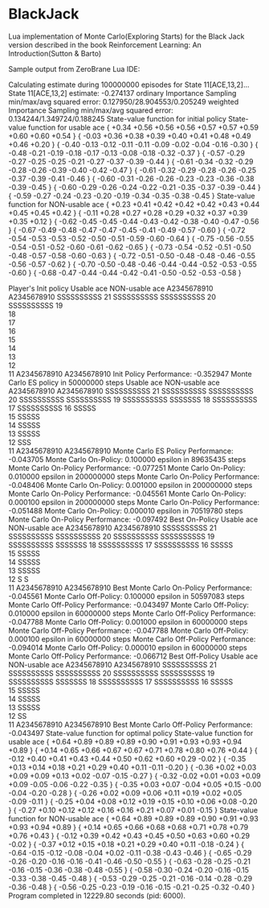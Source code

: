 # BlackJack

Lua implementation of Monte Carlo(Exploring Starts) for the Black Jack version described in the book Reinforcement Learning: An Introduction(Sutton & Barto)

Sample output from ZeroBrane Lua IDE:

Calculating estimate during 100000000 episodes for State 11[ACE,13,2]...
State 11[ACE,13,2] estimate: -0.274137
ordinary Importance Sampling min/max/avg squared error: 0.127950/28.904553/0.205249
weighted Importance Sampling min/max/avg squared error: 0.134244/1.349724/0.188245
State-value function for initial policy
State-value function for usable ace
{ +0.34 +0.56 +0.56 +0.56 +0.57 +0.57 +0.59 +0.60 +0.60 +0.54  }
{ -0.03 +0.36 +0.38 +0.39 +0.40 +0.41 +0.48 +0.49 +0.46 +0.20  }
{ -0.40 -0.13 -0.12 -0.11 -0.11 -0.09 -0.02 -0.04 -0.16 -0.30  }
{ -0.48 -0.21 -0.19 -0.18 -0.17 -0.13 -0.08 -0.18 -0.32 -0.37  }
{ -0.57 -0.29 -0.27 -0.25 -0.25 -0.21 -0.27 -0.37 -0.39 -0.44  }
{ -0.61 -0.34 -0.32 -0.29 -0.28 -0.26 -0.39 -0.40 -0.42 -0.47  }
{ -0.61 -0.32 -0.29 -0.28 -0.26 -0.25 -0.37 -0.39 -0.41 -0.46  }
{ -0.60 -0.31 -0.26 -0.26 -0.23 -0.23 -0.36 -0.38 -0.39 -0.45  }
{ -0.60 -0.29 -0.26 -0.24 -0.22 -0.21 -0.35 -0.37 -0.39 -0.44  }
{ -0.59 -0.27 -0.24 -0.23 -0.20 -0.19 -0.34 -0.35 -0.38 -0.45  }
State-value function for NON-usable ace
{ +0.23 +0.41 +0.42 +0.42 +0.42 +0.43 +0.44 +0.45 +0.45 +0.42  }
{ -0.11 +0.28 +0.27 +0.28 +0.29 +0.32 +0.37 +0.39 +0.35 +0.12  }
{ -0.62 -0.45 -0.45 -0.44 -0.43 -0.42 -0.38 -0.40 -0.47 -0.56  }
{ -0.67 -0.49 -0.48 -0.47 -0.47 -0.45 -0.41 -0.49 -0.57 -0.60  }
{ -0.72 -0.54 -0.53 -0.53 -0.52 -0.50 -0.51 -0.59 -0.60 -0.64  }
{ -0.75 -0.56 -0.55 -0.54 -0.51 -0.52 -0.60 -0.61 -0.62 -0.65  }
{ -0.73 -0.54 -0.52 -0.51 -0.50 -0.48 -0.57 -0.58 -0.60 -0.63  }
{ -0.72 -0.51 -0.50 -0.48 -0.48 -0.46 -0.55 -0.56 -0.57 -0.62  }
{ -0.70 -0.50 -0.48 -0.46 -0.44 -0.44 -0.52 -0.53 -0.55 -0.60  }
{ -0.68 -0.47 -0.44 -0.44 -0.42 -0.41 -0.50 -0.52 -0.53 -0.58  }


Player's Init policy
Usable ace    NON-usable ace
A2345678910   A2345678910
SSSSSSSSSS 21 SSSSSSSSSS
SSSSSSSSSS 20 SSSSSSSSSS
           19           
           18           
           17           
           16           
           15           
           14           
           13           
           12           
           11
A2345678910   A2345678910
Init Policy Performance: 	-0.352947
Monte Carlo ES policy in 50000000 steps
Usable ace    NON-usable ace
A2345678910   A2345678910
SSSSSSSSSS 21 SSSSSSSSSS
SSSSSSSSSS 20 SSSSSSSSSS
SSSSSSSSSS 19 SSSSSSSSSS
 SSSSSSS   18 SSSSSSSSSS
           17 SSSSSSSSSS
           16  SSSSS    
           15  SSSSS    
           14  SSSSS    
           13  SSSSS    
           12    SSS    
           11
A2345678910   A2345678910
Monte Carlo ES Policy Performance: 	-0.043705
Monte Carlo On-Policy: 0.100000 epsilon in 89635435 steps
Monte Carlo On-Policy Performance: 	-0.077251
Monte Carlo On-Policy: 0.010000 epsilon in 200000000 steps
Monte Carlo On-Policy Performance: 	-0.048406
Monte Carlo On-Policy: 0.001000 epsilon in 200000000 steps
Monte Carlo On-Policy Performance: 	-0.045561
Monte Carlo On-Policy: 0.000100 epsilon in 200000000 steps
Monte Carlo On-Policy Performance: 	-0.051488
Monte Carlo On-Policy: 0.000010 epsilon in 70519780 steps
Monte Carlo On-Policy Performance: 	-0.097492
Best On-Policy
Usable ace    NON-usable ace
A2345678910   A2345678910
SSSSSSSSSS 21 SSSSSSSSSS
SSSSSSSSSS 20 SSSSSSSSSS
SSSSSSSSSS 19 SSSSSSSSSS
 SSSSSSS   18 SSSSSSSSSS
           17 SSSSSSSSSS
           16  SSSSS    
           15  SSSSS    
           14  SSSSS    
           13  SSSSS    
           12    S S    
           11
A2345678910   A2345678910
Best Monte Carlo On-Policy Performance: 	-0.045561
Monte Carlo Off-Policy: 0.100000 epsilon in 50597083 steps
Monte Carlo Off-Policy Performance: 	-0.043497
Monte Carlo Off-Policy: 0.010000 epsilon in 60000000 steps
Monte Carlo Off-Policy Performance: 	-0.047788
Monte Carlo Off-Policy: 0.001000 epsilon in 60000000 steps
Monte Carlo Off-Policy Performance: 	-0.047788
Monte Carlo Off-Policy: 0.000100 epsilon in 60000000 steps
Monte Carlo Off-Policy Performance: 	-0.094014
Monte Carlo Off-Policy: 0.000010 epsilon in 60000000 steps
Monte Carlo Off-Policy Performance: 	-0.066712
Best Off-Policy
Usable ace    NON-usable ace
A2345678910   A2345678910
SSSSSSSSSS 21 SSSSSSSSSS
SSSSSSSSSS 20 SSSSSSSSSS
SSSSSSSSSS 19 SSSSSSSSSS
 SSSSSSS   18 SSSSSSSSSS
           17 SSSSSSSSSS
           16  SSSSS    
           15  SSSSS    
           14  SSSSS    
           13  SSSSS    
           12     SS    
           11
A2345678910   A2345678910
Best Monte Carlo Off-Policy Performance: 	-0.043497
State-value function for optimal policy
State-value function for usable ace
{ +0.64 +0.89 +0.89 +0.89 +0.90 +0.91 +0.93 +0.93 +0.94 +0.89  }
{ +0.14 +0.65 +0.66 +0.67 +0.67 +0.71 +0.78 +0.80 +0.76 +0.44  }
{ -0.12 +0.40 +0.41 +0.43 +0.44 +0.50 +0.62 +0.60 +0.29 -0.02  }
{ -0.35 +0.13 +0.14 +0.18 +0.21 +0.29 +0.40 +0.11 -0.11 -0.20  }
{ -0.36 +0.02 +0.03 +0.09 +0.09 +0.13 +0.02 -0.07 -0.15 -0.27  }
{ -0.32 -0.02 +0.01 +0.03 +0.09 +0.09 -0.05 -0.06 -0.22 -0.35  }
{ -0.35 +0.03 +0.07 -0.04 +0.05 +0.15 -0.00 -0.04 -0.20 -0.28  }
{ -0.26 +0.02 +0.09 +0.06 +0.11 +0.19 +0.02 +0.05 -0.09 -0.11  }
{ -0.25 +0.04 +0.08 +0.12 +0.19 +0.15 +0.10 +0.06 +0.08 -0.20  }
{ -0.27 +0.10 +0.12 +0.12 +0.16 +0.16 +0.21 +0.07 +0.01 -0.15  }
State-value function for NON-usable ace
{ +0.64 +0.89 +0.89 +0.89 +0.90 +0.91 +0.93 +0.93 +0.94 +0.89  }
{ +0.14 +0.65 +0.66 +0.68 +0.68 +0.71 +0.78 +0.79 +0.76 +0.43  }
{ -0.12 +0.39 +0.42 +0.43 +0.45 +0.50 +0.63 +0.60 +0.29 -0.02  }
{ -0.37 +0.12 +0.15 +0.18 +0.21 +0.29 +0.40 +0.11 -0.18 -0.24  }
{ -0.64 -0.15 -0.12 -0.08 -0.04 +0.02 -0.11 -0.38 -0.43 -0.46  }
{ -0.65 -0.29 -0.26 -0.20 -0.16 -0.16 -0.41 -0.46 -0.50 -0.55  }
{ -0.63 -0.28 -0.25 -0.21 -0.16 -0.15 -0.36 -0.38 -0.48 -0.55  }
{ -0.58 -0.30 -0.24 -0.20 -0.16 -0.15 -0.33 -0.38 -0.45 -0.48  }
{ -0.53 -0.29 -0.25 -0.21 -0.16 -0.14 -0.28 -0.29 -0.36 -0.48  }
{ -0.56 -0.25 -0.23 -0.19 -0.16 -0.15 -0.21 -0.25 -0.32 -0.40  }
Program completed in 12229.80 seconds (pid: 6000).
